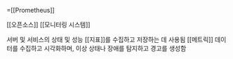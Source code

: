 =[[Prometheus]]

[[오픈소스]] [[모니터링 시스템]]

서버 및 서비스의 상태 및 성능 [[지표]]를 수집하고 저장하는 데 사용됨
[[메트릭]] 데이터를 수집하고 시각화하며, 이상 상태나 장애를 탐지하고 경고를 생성함








